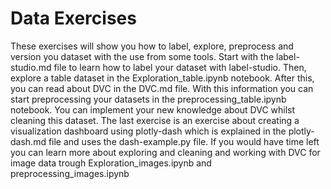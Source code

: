 # Data Exercises

These exercises will show you how to label, explore, preprocess and version you dataset with the use from some tools. Start with the label-studio.md file to learn how to label your dataset with label-studio. Then, explore a table dataset in the Exploration_table.ipynb notebook. After this, you can read about DVC in the DVC.md file. With this information you can start preprocessing your datasets in the preprocessing_table.ipynb notebook. You can implement your new knowledge about DVC whilst cleaning this dataset. The last exercise is an exercise about creating a visualization dashboard using plotly-dash which is explained in the plotly-dash.md file and uses the dash-example.py file. If you would have time left you can learn more about exploring and cleaning and working with DVC for image data trough Exploration_images.ipynb and preprocessing_images.ipynb